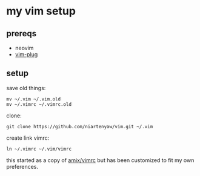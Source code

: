 # my vim setup

## prereqs

* neovim
* [vim-plug](https://github.com/junegunn/vim-plug)

## setup

save old things:

```
mv ~/.vim ~/.vim.old
mv ~/.vimrc ~/.vimrc.old
```

clone:

```
git clone https://github.com/niartenyaw/vim.git ~/.vim
```

create link vimrc:

```
ln ~/.vimrc ~/.vim/vimrc
```

this started as a copy of [amix/vimrc](https://github.com/amix/vimrc) but has been customized to fit my own preferences.

